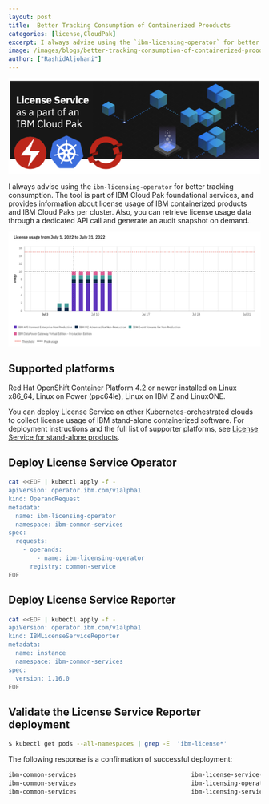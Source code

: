 ```yaml
---
layout: post
title:  Better Tracking Consumption of Containerized Prooducts
categories: [license,CloudPak]
excerpt: I always advise using the `ibm-licensing-operator` for better tracking consumption.
image: /images/blogs/better-tracking-consumption-of-containerized-prooducts/banner.png
author: ["RashidAljohani"]
---
```



![](/images/blogs/better-tracking-consumption-of-containerized-prooducts/banner.png)


I always advise using the `ibm-licensing-operator` for better tracking consumption. The tool is part of IBM Cloud Pak foundational services, and provides information about license usage of IBM containerized products and IBM Cloud Paks per cluster. Also, you can retrieve license usage data through a dedicated API call and generate an audit snapshot on demand.

![](/images/blogs/better-tracking-consumption-of-containerized-prooducts/example.png)

## Supported platforms

Red Hat OpenShift Container Platform 4.2 or newer installed on Linux x86_64, Linux on Power (ppc64le), Linux on IBM Z and LinuxONE.

You can deploy License Service on other Kubernetes-orchestrated clouds to collect license usage of IBM stand-alone containerized software. For deployment instructions and the full list of supporter platforms, see [License Service for stand-alone products](https://github.com/IBM/ibm-licensing-operator/blob/latest/docs/License_Service_main.md).



## Deploy License Service Operator

```bash
cat <<EOF | kubectl apply -f -
apiVersion: operator.ibm.com/v1alpha1
kind: OperandRequest
metadata:
  name: ibm-licensing-operator
  namespace: ibm-common-services
spec:
  requests:
    - operands:
        - name: ibm-licensing-operator
      registry: common-service
EOF
```

## Deploy License Service Reporter

```bash
cat <<EOF | kubectl apply -f -
apiVersion: operator.ibm.com/v1alpha1
kind: IBMLicenseServiceReporter
metadata:
  name: instance
  namespace: ibm-common-services
spec:
  version: 1.16.0
EOF
```


## Validate the License Service Reporter deployment

```bash
$ kubectl get pods --all-namespaces | grep -E  'ibm-license*'
```

The following response is a confirmation of successful deployment:

```bash
ibm-common-services                                ibm-license-service-reporter-instance-5b4966d66-wxjhx             3/3     Running     0               7d
ibm-common-services                                ibm-licensing-operator-5857b58b69-zfl2d                           1/1     Running     0               7d
ibm-common-services                                ibm-licensing-service-instance-db465fb9b-58b4m                    1/1     Running     0               7d
```